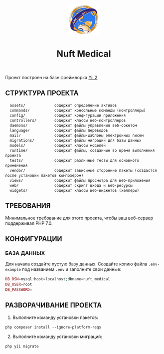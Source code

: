 <p align="center">
    <a href="#" target="_blank">
        <img src="https://github.com/vorona-yurii/nuft-medical/blob/master/web/images/logo.png" height="100px">
    </a>
    <h1 align="center">Nuft Medical</h1>
    <br>
</p>

Проект построен на базе фреймворка [Yii 2](https://github.com/yiisoft/yii2)

СТРУКТУРА ПРОЕКТА
-----------------

      assets/             содержит определение активов
      commands/           содержит консольные команды (контроллеры)
      config/             содержит конфигурации приложения
      controllers/        содержит классы веб-контроллеров
      daemons/            содержит файлы управления веб-сокетом
      language/           содержит файлы переводов
      mail/               содержит файлы-шаблоны электронных писем
      migrations/         содержит файлы миграций для базы данных
      models/             содержит классы моделей
      runtime/            содержит файлы, созданные во время выполнения проекта
      tests/              содержит различные тесты для основного применения
      vendor/             содержит зависимые сторонние пакеты (создастся после установки пакетов композером)
      views/              содержит файлы просмотра для веб-приложения
      web/                содержит скрипт входа и веб-ресурсы
      widgets/            содержит классы веб-виджетов (хелперы) 



ТРЕБОВАНИЯ
----------

Минимальное требование для этого проекта, чтобы ваш веб-сервер поддерживал PHP 7.0.


КОНФИГУРАЦИИ
------------

### БАЗА ДАННЫХ

Для начала создайте пустую базу данных.
Создайте копию файла `.env-example` под названием `.env` и заполните свои данные:

```php
DB_DSN=mysql:host=localhost;dbname=nuft_medical
DB_USER=root
DB_PASSWORD=
```

РАЗВОРАЧИВАНИЕ ПРОЕКТА
----------------------

1. Выполните команду установки пакетов:

~~~
php composer install --ignore-platform-reqs
~~~

2. Выполните команду установки миграций:

~~~
php yii migrate
~~~
